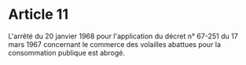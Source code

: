 # Article 11

L'arrêté du 20 janvier 1968 pour l'application du décret n° 67-251 du 17 mars 1967 concernant le commerce des volailles abattues pour la consommation publique est abrogé.
